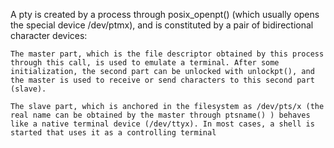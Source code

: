 A pty is created by a process through posix_openpt() (which usually opens the special device /dev/ptmx), and is constituted by a pair of bidirectional character devices:

    The master part, which is the file descriptor obtained by this process through this call, is used to emulate a terminal. After some initialization, the second part can be unlocked with unlockpt(), and the master is used to receive or send characters to this second part (slave).

    The slave part, which is anchored in the filesystem as /dev/pts/x (the real name can be obtained by the master through ptsname() ) behaves like a native terminal device (/dev/ttyx). In most cases, a shell is started that uses it as a controlling terminal
